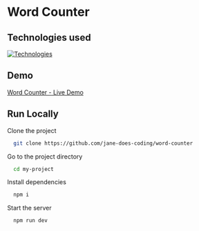 # Word Counter

## Technologies used

[![Technologies](https://skillicons.dev/icons?i=ts,tailwind,react,github,git)](https://skillicons.dev)

## Demo

[Word Counter - Live Demo](/)

## Run Locally

Clone the project

```bash
  git clone https://github.com/jane-does-coding/word-counter
```

Go to the project directory

```bash
  cd my-project
```

Install dependencies

```bash
  npm i
```

Start the server

```bash
  npm run dev
```
